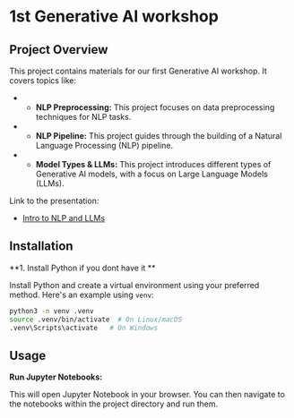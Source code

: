 # 1st Generative AI workshop

## Project Overview

This project contains materials for our first Generative AI workshop. It covers topics like:

* * **NLP Preprocessing:** This project focuses on data preprocessing techniques for NLP tasks.
* * **NLP Pipeline:** This project guides through the building of a Natural Language Processing (NLP) pipeline.
* * **Model Types & LLMs:** This project introduces different types of Generative AI models, with a focus on Large Language Models (LLMs).



Link to the presentation: 
* [Intro to NLP and LLMs](slides/into-nlp-llms.pdf)

  

## Installation

**1. Install Python if you dont have it **

Install Python and create a virtual environment using your preferred method. 
Here's an example using `venv`:

```bash
python3 -m venv .venv
source .venv/bin/activate  # On Linux/macOS
.venv\Scripts\activate   # On Windows
```

## Usage

**Run Jupyter Notebooks:**

This will open Jupyter Notebook in your browser. You can then navigate to the notebooks within the project directory and run them.


